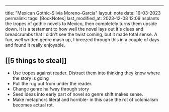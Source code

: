 ---
title: "Mexican Gothic-Silvia Moreno-Garcia"
layout: note
date: 16-03-2023
permalink:
tags: [BookNotes]
last_modified_at: 2023-12-08 12:09
nsplants the tropes of gothic novels to Mexico, then completely turns them upside down. It is a testament to how well the novel lays out it's clues and breadcrumbs that I didn't see the twist coming, but it made total sense. A fun, well written genre mash up, I breezed through this in a couple of days and found it really enjoyable. 

## [[5 things to steal]]

- Use tropes against reader. Distract them into thinking they know where the story is going
- Pull the rug out from under the reader.
- Change genre halfway through story
- Seed ideas into early part of novel so genre shift makes sense. 
- Make metaphors literal and horrible- in this case the rot of colonialism becomes actual rot. 
